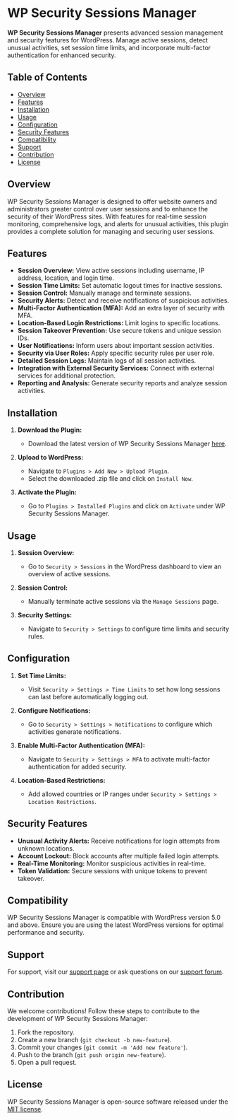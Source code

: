 # WP Security Sessions Manager

**WP Security Sessions Manager** presents advanced session management and security features for WordPress. Manage active sessions, detect unusual activities, set session time limits, and incorporate multi-factor authentication for enhanced security.

## Table of Contents

- [Overview](#overview)
- [Features](#features)
- [Installation](#installation)
- [Usage](#usage)
- [Configuration](#configuration)
- [Security Features](#security-features)
- [Compatibility](#compatibility)
- [Support](#support)
- [Contribution](#contribution)
- [License](#license)

## Overview

WP Security Sessions Manager is designed to offer website owners and administrators greater control over user sessions and to enhance the security of their WordPress sites. With features for real-time session monitoring, comprehensive logs, and alerts for unusual activities, this plugin provides a complete solution for managing and securing user sessions.

## Features

- **Session Overview:** View active sessions including username, IP address, location, and login time.
- **Session Time Limits:** Set automatic logout times for inactive sessions.
- **Session Control:** Manually manage and terminate sessions.
- **Security Alerts:** Detect and receive notifications of suspicious activities.
- **Multi-Factor Authentication (MFA):** Add an extra layer of security with MFA.
- **Location-Based Login Restrictions:** Limit logins to specific locations.
- **Session Takeover Prevention:** Use secure tokens and unique session IDs.
- **User Notifications:** Inform users about important session activities.
- **Security via User Roles:** Apply specific security rules per user role.
- **Detailed Session Logs:** Maintain logs of all session activities.
- **Integration with External Security Services:** Connect with external services for additional protection.
- **Reporting and Analysis:** Generate security reports and analyze session activities.

## Installation

1. **Download the Plugin:**
   - Download the latest version of WP Security Sessions Manager [here](link-to-plugin).

2. **Upload to WordPress:**
   - Navigate to `Plugins > Add New > Upload Plugin`.
   - Select the downloaded .zip file and click on `Install Now`.

3. **Activate the Plugin:**
   - Go to `Plugins > Installed Plugins` and click on `Activate` under WP Security Sessions Manager.

## Usage

1. **Session Overview:**
   - Go to `Security > Sessions` in the WordPress dashboard to view an overview of active sessions.

2. **Session Control:**
   - Manually terminate active sessions via the `Manage Sessions` page.

3. **Security Settings:**
   - Navigate to `Security > Settings` to configure time limits and security rules.

## Configuration

1. **Set Time Limits:**
   - Visit `Security > Settings > Time Limits` to set how long sessions can last before automatically logging out.

2. **Configure Notifications:**
   - Go to `Security > Settings > Notifications` to configure which activities generate notifications.

3. **Enable Multi-Factor Authentication (MFA):**
   - Navigate to `Security > Settings > MFA` to activate multi-factor authentication for added security.

4. **Location-Based Restrictions:**
   - Add allowed countries or IP ranges under `Security > Settings > Location Restrictions`.

## Security Features

- **Unusual Activity Alerts:** Receive notifications for login attempts from unknown locations.
- **Account Lockout:** Block accounts after multiple failed login attempts.
- **Real-Time Monitoring:** Monitor suspicious activities in real-time.
- **Token Validation:** Secure sessions with unique tokens to prevent takeover.

## Compatibility

WP Security Sessions Manager is compatible with WordPress version 5.0 and above. Ensure you are using the latest WordPress versions for optimal performance and security.

## Support

For support, visit our [support page](link-to-support) or ask questions on our [support forum](link-to-forum).

## Contribution

We welcome contributions! Follow these steps to contribute to the development of WP Security Sessions Manager:

1. Fork the repository.
2. Create a new branch (`git checkout -b new-feature`).
3. Commit your changes (`git commit -m 'Add new feature'`).
4. Push to the branch (`git push origin new-feature`).
5. Open a pull request.

## License

WP Security Sessions Manager is open-source software released under the [MIT license](link-to-license).
